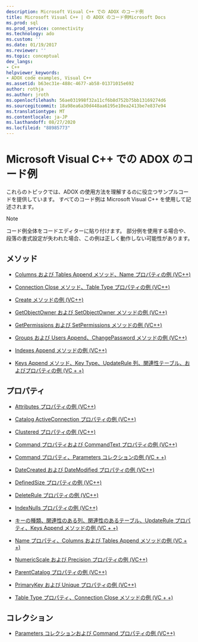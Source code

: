 ```yaml
---
description: Microsoft Visual C++ での ADOX のコード例
title: Microsoft Visual C++ | の ADOX のコード例Microsoft Docs
ms.prod: sql
ms.prod_service: connectivity
ms.technology: ado
ms.custom: ''
ms.date: 01/19/2017
ms.reviewer: ''
ms.topic: conceptual
dev_langs:
- C++
helpviewer_keywords:
- ADOX code examples, Visual C++
ms.assetid: b63ec31e-488c-4677-ab58-01371015e692
author: rothja
ms.author: jroth
ms.openlocfilehash: 56ae031998f32a11cf6b8d752b75bb13169274d6
ms.sourcegitcommit: 18a98ea6a30d448aa6195e10ea2413be7e837e94
ms.translationtype: MT
ms.contentlocale: ja-JP
ms.lasthandoff: 08/27/2020
ms.locfileid: "88985773"
---
```

# <a name="adox-code-examples-in-microsoft-visual-c"></a>Microsoft Visual C++ での ADOX のコード例
これらのトピックでは、ADOX の使用方法を理解するのに役立つサンプルコードを提供しています。 すべてのコード例は Microsoft Visual C++ を使用して記述されます。  
  
> [!NOTE]
>  コード例全体をコードエディターに貼り付けます。 部分例を使用する場合や、段落の書式設定が失われた場合、この例は正しく動作しない可能性があります。  
  
## <a name="methods"></a>メソッド  
  
-   [Columns および Tables Append メソッド、Name プロパティの例 (VC++)](./columns-and-tables-append-methods-name-property-example-vc.md)  
  
-   [Connection Close メソッド、Table Type プロパティの例 (VC++)](./connection-close-method-table-type-property-example-vc.md)  
  
-   [Create メソッドの例 (VC++)](./create-method-example-vc.md)  
  
-   [GetObjectOwner および SetObjectOwner メソッドの例 (VC++)](./getobjectowner-and-setobjectowner-methods-example-vc.md)  
  
-   [GetPermissions および SetPermissions メソッドの例 (VC++)](./getpermissions-and-setpermissions-methods-example-vc.md)  
  
-   [Groups および Users Append、ChangePassword メソッドの例 (VC++)](./groups-and-users-append-changepassword-methods-example-vc.md)  
  
-   [Indexes Append メソッドの例 (VC++)](./indexes-append-method-example-vc.md)  
  
-   [Keys Append メソッド、Key Type、UpdateRule 列、関連性テーブル、およびプロパティの例 (VC + +)](./keys-append-method-key-type-relatedcolumn-relatedtable-example-vc.md)  
  
## <a name="properties"></a>プロパティ  
  
-   [Attributes プロパティの例 (VC++)](./attributes-property-example-vc.md)  
  
-   [Catalog ActiveConnection プロパティの例 (VC++)](./catalog-activeconnection-property-example-vc.md)  
  
-   [Clustered プロパティの例 (VC++)](./clustered-property-example-vc.md)  
  
-   [Command プロパティおよび CommandText プロパティの例 (VC++)](./command-and-commandtext-properties-example-vc.md)  
  
-   [Command プロパティ、Parameters コレクションの例 (VC + +)](./parameters-collection-command-property-example-vc.md)  
  
-   [DateCreated および DateModified プロパティの例 (VC++)](./datecreated-and-datemodified-properties-example-vc.md)  
  
-   [DefinedSize プロパティの例 (VC++)](./definedsize-property-example-vc.md)  
  
-   [DeleteRule プロパティの例 (VC++)](./deleterule-property-example-vc.md)  
  
-   [IndexNulls プロパティの例 (VC++)](./indexnulls-property-example-vc.md)  
  
-   [キーの種類、関連性のある列、関連性のあるテーブル、UpdateRule プロパティ、Keys Append メソッドの例 (VC + +)](./keys-append-method-key-type-relatedcolumn-relatedtable-example-vc.md)  
  
-   [Name プロパティ、Columns および Tables Append メソッドの例 (VC + +)](./columns-and-tables-append-methods-name-property-example-vc.md)  
  
-   [NumericScale および Precision プロパティの例 (VC++)](./numericscale-and-precision-properties-of-the-column-object-example-vc.md)  
  
-   [ParentCatalog プロパティの例 (VC++)](./parentcatalog-property-example-vc.md)  
  
-   [PrimaryKey および Unique プロパティの例 (VC++)](./primarykey-and-unique-properties-example-vc.md)  
  
-   [Table Type プロパティ、Connection Close メソッドの例 (VC + +)](./connection-close-method-table-type-property-example-vc.md)  
  
## <a name="collections"></a>コレクション  
  
-   [Parameters コレクションおよび Command プロパティの例 (VC++)](./parameters-collection-command-property-example-vc.md)